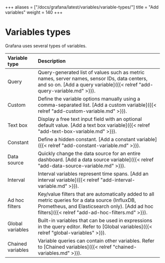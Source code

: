 +++
aliases = ["/docs/grafana/latest/variables/variable-types/"]
title = "Add variables"
weight = 140
+++

# Variables types

Grafana uses several types of variables.

| Variable type     | Description                                                                                                                                                                                          |
| :---------------- | :--------------------------------------------------------------------------------------------------------------------------------------------------------------------------------------------------- |
| Query             | Query-generated list of values such as metric names, server names, sensor IDs, data centers, and so on. [Add a query variable]({{< relref "add-query-variable.md" >}}).                              |
| Custom            | Define the variable options manually using a comma-separated list. [Add a custom variable]({{< relref "add-custom-variable.md" >}}).                                                                 |
| Text box          | Display a free text input field with an optional default value. [Add a text box variable]({{< relref "add-text-box-variable.md" >}}).                                                                |
| Constant          | Define a hidden constant. [Add a constant variable]({{< relref "add-constant-variable.md" >}}).                                                                                                      |
| Data source       | Quickly change the data source for an entire dashboard. [Add a data source variable]({{< relref "add-data-source-variable.md" >}}).                                                                  |
| Interval          | Interval variables represent time spans. [Add an interval variable]({{< relref "add-interval-variable.md" >}}).                                                                                      |
| Ad hoc filters    | Key/value filters that are automatically added to all metric queries for a data source (InfluxDB, Prometheus, and Elasticsearch only). [Add ad hoc filters]({{< relref "add-ad-hoc-filters.md" >}}). |
| Global variables  | Built-in variables that can be used in expressions in the query editor. Refer to [Global variables]({{< relref "global-variables" >}}).                                                              |
| Chained variables | Variable queries can contain other variables. Refer to [Chained variables]({{< relref "chained-variables.md" >}}).                                                                                   |
